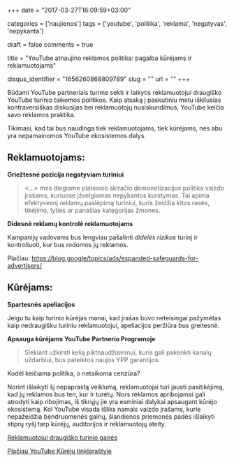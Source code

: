 +++
date = "2017-03-27T16:09:59+03:00"

categories = ['naujienos']
tags = ['youtube', 'politika', 'reklama', 'negatyvas', 'nepykanta']

draft = false
comments = true

title = "YouTube atnaujino reklamos politika: pagalba kūrėjams ir reklamuotojams"

disqus_identifier = "1656260868809789"
slug = ""
url = ""
+++

Būdami YouTube partneriais turime sekti ir laikytis reklamuotojui draugiško YouTube turinio taikomos politikos. Kaip atsaką į paskutiniu metu iškilusias kontraversiškas diskusijas bei reklamuotojų nusiskundimus, YouTube keičia savo reklamos praktika.<!--more--> 

Tikimasi, kad tai bus naudinga tiek reklamuotojams, tiek kūrėjams, nes abu yra nepamainomos YouTube ekosistemos dalys.

## Reklamuotojams:

**Griežtesnė pozicija negatyviam turiniui**

> <...> mes diegiame platesnio akiračio demonetizacijos politika vaizdo įrašams, kuriuose įžvelgiamas nepykantos kurstymas. Tai apima efektyvesnį reklamų paslėpimą turiniui, kuris žeidžia kitos rasės, tikėjimo, lyties ar panašias kategorijas žmones.

**Didesnė reklamų kontrolė reklamuotojams**

Kampanijų vadovams bus lengviau pašalinti _didelės rizikos_ turinį ir kontroliuoti, kur bus rodomos jų reklamos.

Plačiau:
https://blog.google/topics/ads/expanded-safeguards-for-advertisers/

## Kūrėjams:

**Spartesnės apeliacijos**

Jeigu tu kaip turinio kūrėjas manai, kad įrašas buvo neteisingai pažymėtas kaip nedraugišku turiniu reklamuotojui, apeliacijos peržiūra bus greitesnė.

**Apsauga kūrėjams YouTube Partnerio Programoje**

> Siekiant užkirsti kelią piktnaudžiavimui, kuris gali pakenkti kanalų uždarbiui, bus pateiktos naujos YPP garantijos.

Kodėl keičiama politika, o netaikoma cenzūra?

Norint išlaikyti šį nepaprastą veiklumą, reklamuotojai turi jausti pasitikėjimą, kad jų reklamos bus ten, kur ir turėtų. Nors reklamos apribojamai gali atrodyti kaip ribojimas, iš tikrųjų jie yra esminiai dalykai apsaugant kūrėjo ekosistemą. Kol YouTube visada išliks namais vaizdo įrašams, kurie nepažeidžia bendruomenės gairių, šiandienos priemonės padės išlaikyti stiprų ryšį tarp kūrėjų, auditorijos ir reklamuotojų ateity.

[Reklamuotojui draugiško turinio gairės](https://support.google.com/youtube/answer/6162278?hl=lt)

[Plačiau YouTube Kūrėjų tinklaraštyje](https://youtube-creators.googleblog.com/2017/03/strengthening-youtube-for-advertisers.html)